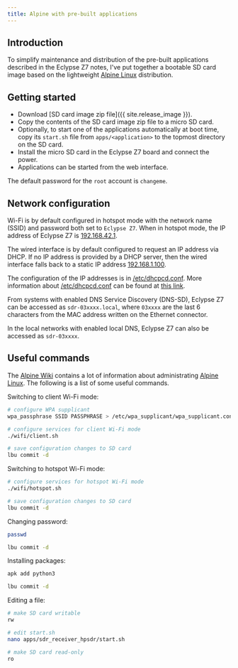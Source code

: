 ```yaml
---
title: Alpine with pre-built applications
---
```


## Introduction

To simplify maintenance and distribution of the pre-built applications described in the Eclypse Z7 notes, I've put together a bootable SD card image based on the lightweight [Alpine Linux](https://alpinelinux.org) distribution.

## Getting started

- Download [SD card image zip file]({{ site.release_image }}).
- Copy the contents of the SD card image zip file to a micro SD card.
- Optionally, to start one of the applications automatically at boot time, copy its `start.sh` file from `apps/<application>` to the topmost directory on the SD card.
- Install the micro SD card in the Eclypse Z7 board and connect the power.
- Applications can be started from the web interface.

The default password for the `root` account is `changeme`.

## Network configuration

Wi-Fi is by default configured in hotspot mode with the network name (SSID) and password both set to `Eclypse Z7`. When in hotspot mode, the IP address of Eclypse Z7 is [192.168.42.1](http://192.168.42.1).

The wired interface is by default configured to request an IP address via DHCP. If no IP address is provided by a DHCP server, then the wired interface falls back to a static IP address [192.168.1.100](http://192.168.1.100).

The configuration of the IP addresses is in [/etc/dhcpcd.conf](https://github.com/pavel-demin/eclypse-z7-notes/blob/master/alpine/etc/dhcpcd.conf). More information about [/etc/dhcpcd.conf](https://github.com/pavel-demin/eclypse-z7-notes/blob/master/alpine/etc/dhcpcd.conf) can be found at [this link](https://www.mankier.com/5/dhcpcd.conf).

From systems with enabled DNS Service Discovery (DNS-SD), Eclypse Z7 can be accessed as `sdr-03xxxx.local`, where `03xxxx` are the last 6 characters from the MAC address written on the Ethernet connector.

In the local networks with enabled local DNS, Eclypse Z7 can also be accessed as `sdr-03xxxx`.

## Useful commands

The [Alpine Wiki](https://wiki.alpinelinux.org) contains a lot of information about administrating [Alpine Linux](https://alpinelinux.org). The following is a list of some useful commands.

Switching to client Wi-Fi mode:

```bash
# configure WPA supplicant
wpa_passphrase SSID PASSPHRASE > /etc/wpa_supplicant/wpa_supplicant.conf

# configure services for client Wi-Fi mode
./wifi/client.sh

# save configuration changes to SD card
lbu commit -d
```

Switching to hotspot Wi-Fi mode:

```bash
# configure services for hotspot Wi-Fi mode
./wifi/hotspot.sh

# save configuration changes to SD card
lbu commit -d
```

Changing password:

```bash
passwd

lbu commit -d
```

Installing packages:

```bash
apk add python3

lbu commit -d
```

Editing a file:

```bash
# make SD card writable
rw

# edit start.sh
nano apps/sdr_receiver_hpsdr/start.sh

# make SD card read-only
ro
```
